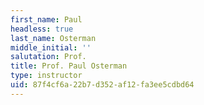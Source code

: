 ```yaml
---
first_name: Paul
headless: true
last_name: Osterman
middle_initial: ''
salutation: Prof.
title: Prof. Paul Osterman
type: instructor
uid: 87f4cf6a-22b7-d352-af12-fa3ee5cdbd64
---
```

